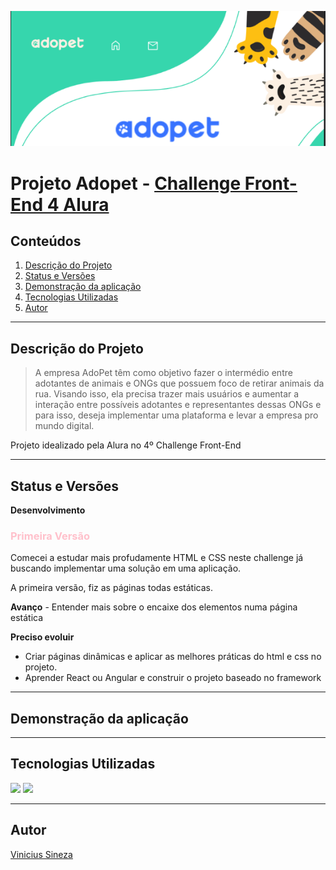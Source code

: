 ![project-image](./screnshots-readme/header.png)

# Projeto Adopet - [Challenge Front-End 4 Alura](https://www.alura.com.br/artigos/escrever-bom-readme)

## Conteúdos

1. [Descrição do Projeto](#id-section1)
2. [Status e Versões](#id-section2)
3. [Demonstração da aplicação](#id-section3)
4. [Tecnologias Utilizadas](#id-section4)
5. [Autor](#Autor)
---
<div id='id-section1'/>

## Descrição do Projeto 

> A empresa AdoPet têm como objetivo fazer o intermédio entre adotantes de animais e ONGs que possuem foco de retirar animais da rua. Visando isso, ela precisa trazer mais usuários e aumentar a interação entre possíveis adotantes e representantes dessas ONGs e para isso, deseja implementar uma plataforma e levar a empresa pro mundo digital.

Projeto idealizado pela Alura no 4º Challenge Front-End

---
<div id='id-section2'/>

## Status e Versões

**Desenvolvimento**

<h3 style="color: pink">Primeira Versão</h3> 

Comecei a estudar mais profudamente HTML e CSS neste challenge já buscando implementar uma solução em uma aplicação.

A primeira versão, fiz as páginas todas estáticas.

**Avanço** - Entender mais sobre o encaixe dos elementos numa página estática

**Preciso evoluir** 
- Criar páginas dinâmicas e aplicar as melhores práticas do html e css no projeto.
- Aprender React ou Angular e construir o projeto baseado no framework
---
<div id='id-section3'/>

## Demonstração da aplicação

---
<div id='id-section4'/>

## Tecnologias Utilizadas
<img src="https://cdn.jsdelivr.net/gh/devicons/devicon/icons/html5/html5-plain-wordmark.svg" height="100px" />
<img src="https://cdn.jsdelivr.net/gh/devicons/devicon/icons/css3/css3-plain-wordmark.svg" height="100px"/>

---

## Autor

[Vinicius Sineza](https://www.linkedin.com/in/vin%C3%ADcius-sineza-1bba3b28/)